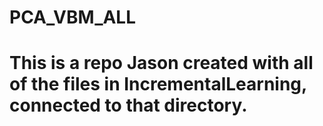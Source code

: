 # PCA_VBM_ALL
# This is a repo Jason created with all of the files in IncrementalLearning, connected to that directory.

